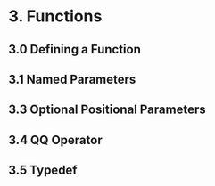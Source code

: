 # 3. Functions

## 3.0 Defining a Function

## 3.1 Named Parameters

## 3.3 Optional Positional Parameters

## 3.4 QQ Operator

## 3.5 Typedef
